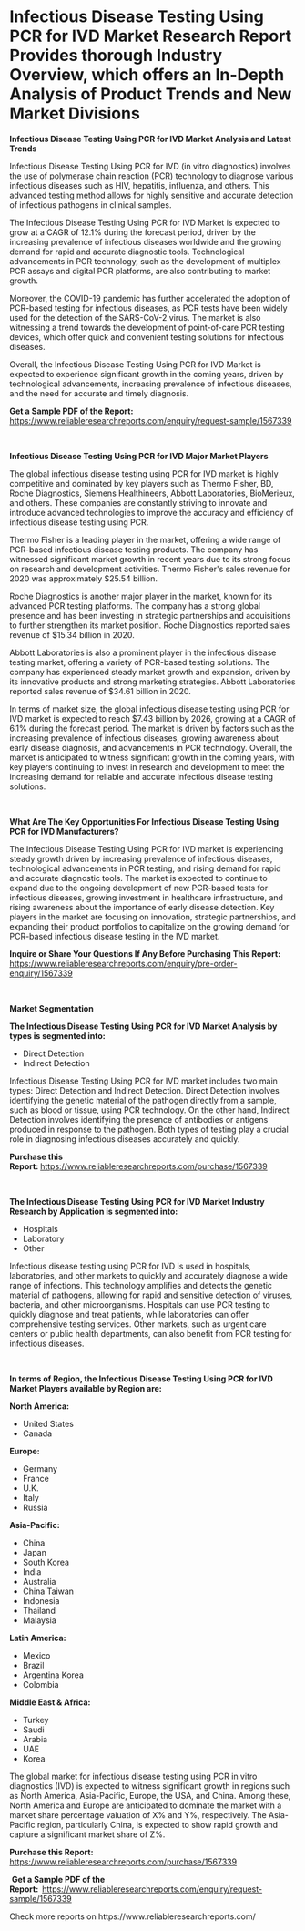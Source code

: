 <p><h1>Infectious Disease Testing Using PCR for IVD Market Research Report Provides thorough Industry Overview, which offers an In-Depth Analysis of Product Trends and New Market Divisions</h1></p><p><strong>Infectious Disease Testing Using PCR for IVD Market Analysis and Latest Trends</strong></p>
<p><p>Infectious Disease Testing Using PCR for IVD (in vitro diagnostics) involves the use of polymerase chain reaction (PCR) technology to diagnose various infectious diseases such as HIV, hepatitis, influenza, and others. This advanced testing method allows for highly sensitive and accurate detection of infectious pathogens in clinical samples.</p><p>The Infectious Disease Testing Using PCR for IVD Market is expected to grow at a CAGR of 12.1% during the forecast period, driven by the increasing prevalence of infectious diseases worldwide and the growing demand for rapid and accurate diagnostic tools. Technological advancements in PCR technology, such as the development of multiplex PCR assays and digital PCR platforms, are also contributing to market growth.</p><p>Moreover, the COVID-19 pandemic has further accelerated the adoption of PCR-based testing for infectious diseases, as PCR tests have been widely used for the detection of the SARS-CoV-2 virus. The market is also witnessing a trend towards the development of point-of-care PCR testing devices, which offer quick and convenient testing solutions for infectious diseases.</p><p>Overall, the Infectious Disease Testing Using PCR for IVD Market is expected to experience significant growth in the coming years, driven by technological advancements, increasing prevalence of infectious diseases, and the need for accurate and timely diagnosis.</p></p>
<p><strong>Get a Sample PDF of the Report:&nbsp;</strong> <a href="https://www.reliableresearchreports.com/enquiry/request-sample/1567339">https://www.reliableresearchreports.com/enquiry/request-sample/1567339</a></p>
<p>&nbsp;</p>
<p><strong>Infectious Disease Testing Using PCR for IVD Major Market Players</strong></p>
<p><p>The global infectious disease testing using PCR for IVD market is highly competitive and dominated by key players such as Thermo Fisher, BD, Roche Diagnostics, Siemens Healthineers, Abbott Laboratories, BioMerieux, and others. These companies are constantly striving to innovate and introduce advanced technologies to improve the accuracy and efficiency of infectious disease testing using PCR.</p><p>Thermo Fisher is a leading player in the market, offering a wide range of PCR-based infectious disease testing products. The company has witnessed significant market growth in recent years due to its strong focus on research and development activities. Thermo Fisher's sales revenue for 2020 was approximately $25.54 billion.</p><p>Roche Diagnostics is another major player in the market, known for its advanced PCR testing platforms. The company has a strong global presence and has been investing in strategic partnerships and acquisitions to further strengthen its market position. Roche Diagnostics reported sales revenue of $15.34 billion in 2020.</p><p>Abbott Laboratories is also a prominent player in the infectious disease testing market, offering a variety of PCR-based testing solutions. The company has experienced steady market growth and expansion, driven by its innovative products and strong marketing strategies. Abbott Laboratories reported sales revenue of $34.61 billion in 2020.</p><p>In terms of market size, the global infectious disease testing using PCR for IVD market is expected to reach $7.43 billion by 2026, growing at a CAGR of 6.1% during the forecast period. The market is driven by factors such as the increasing prevalence of infectious diseases, growing awareness about early disease diagnosis, and advancements in PCR technology. Overall, the market is anticipated to witness significant growth in the coming years, with key players continuing to invest in research and development to meet the increasing demand for reliable and accurate infectious disease testing solutions.</p></p>
<p>&nbsp;</p>
<p><strong>What Are The Key Opportunities For Infectious Disease Testing Using PCR for IVD Manufacturers?</strong></p>
<p><p>The Infectious Disease Testing Using PCR for IVD market is experiencing steady growth driven by increasing prevalence of infectious diseases, technological advancements in PCR testing, and rising demand for rapid and accurate diagnostic tools. The market is expected to continue to expand due to the ongoing development of new PCR-based tests for infectious diseases, growing investment in healthcare infrastructure, and rising awareness about the importance of early disease detection. Key players in the market are focusing on innovation, strategic partnerships, and expanding their product portfolios to capitalize on the growing demand for PCR-based infectious disease testing in the IVD market.</p></p>
<p><strong>Inquire or Share Your Questions If Any Before Purchasing This Report:</strong> <a href="https://www.reliableresearchreports.com/enquiry/pre-order-enquiry/1567339">https://www.reliableresearchreports.com/enquiry/pre-order-enquiry/1567339</a></p>
<p>&nbsp;</p>
<p><strong>Market Segmentation</strong></p>
<p><strong>The Infectious Disease Testing Using PCR for IVD Market Analysis by types is segmented into:</strong></p>
<p><ul><li>Direct Detection</li><li>Indirect Detection</li></ul></p>
<p><p>Infectious Disease Testing Using PCR for IVD market includes two main types: Direct Detection and Indirect Detection. Direct Detection involves identifying the genetic material of the pathogen directly from a sample, such as blood or tissue, using PCR technology. On the other hand, Indirect Detection involves identifying the presence of antibodies or antigens produced in response to the pathogen. Both types of testing play a crucial role in diagnosing infectious diseases accurately and quickly.</p></p>
<p><strong>Purchase this Report:&nbsp;</strong><a href="https://www.reliableresearchreports.com/purchase/1567339">https://www.reliableresearchreports.com/purchase/1567339</a></p>
<p>&nbsp;</p>
<p><strong>The Infectious Disease Testing Using PCR for IVD Market Industry Research by Application is segmented into:</strong></p>
<p><ul><li>Hospitals</li><li>Laboratory</li><li>Other</li></ul></p>
<p><p>Infectious disease testing using PCR for IVD is used in hospitals, laboratories, and other markets to quickly and accurately diagnose a wide range of infections. This technology amplifies and detects the genetic material of pathogens, allowing for rapid and sensitive detection of viruses, bacteria, and other microorganisms. Hospitals can use PCR testing to quickly diagnose and treat patients, while laboratories can offer comprehensive testing services. Other markets, such as urgent care centers or public health departments, can also benefit from PCR testing for infectious diseases.</p></p>
<p>&nbsp;</p>
<p><strong>In terms of Region, the Infectious Disease Testing Using PCR for IVD Market Players available by Region are:</strong></p>
<p>
    <p> <strong> North America: </strong>
        <ul>
            <li>United States</li>
            <li>Canada</li>
        </ul>
        </p> 
    <p> <strong> Europe: </strong>
        <ul>
            <li>Germany</li>
            <li>France</li>
            <li>U.K.</li>
            <li>Italy</li>
            <li>Russia</li>
        </ul>
        </p> 
    <p> <strong> Asia-Pacific: </strong>
        <ul>
            <li>China</li>
            <li>Japan</li>
            <li>South Korea</li>
            <li>India</li>
            <li>Australia</li>
            <li>China Taiwan</li>
            <li>Indonesia</li>
            <li>Thailand</li>
            <li>Malaysia</li>
        </ul>
        </p> 
    <p> <strong> Latin America: </strong>
        <ul>
            <li>Mexico</li>
            <li>Brazil</li>
            <li>Argentina Korea</li>
            <li>Colombia</li>
        </ul>
        </p> 
    <p> <strong> Middle East & Africa: </strong>
        <ul>
            <li>Turkey</li>
            <li>Saudi</li>
            <li>Arabia</li>
            <li>UAE</li>
            <li>Korea</li>
        </ul>
    </p>
    </p>
<p><p>The global market for infectious disease testing using PCR in vitro diagnostics (IVD) is expected to witness significant growth in regions such as North America, Asia-Pacific, Europe, the USA, and China. Among these, North America and Europe are anticipated to dominate the market with a market share percentage valuation of X% and Y%, respectively. The Asia-Pacific region, particularly China, is expected to show rapid growth and capture a significant market share of Z%.</p></p>
<p><strong>Purchase this Report: </strong><a href="https://www.reliableresearchreports.com/purchase/1567339">https://www.reliableresearchreports.com/purchase/1567339</a></p>
<p>&nbsp;<strong>Get a Sample PDF of the Report:&nbsp;&nbsp;</strong><a href="https://www.reliableresearchreports.com/enquiry/request-sample/1567339">https://www.reliableresearchreports.com/enquiry/request-sample/1567339</a></p>
<p><strong></strong></p>
<p>Check more reports on https://www.reliableresearchreports.com/</p>